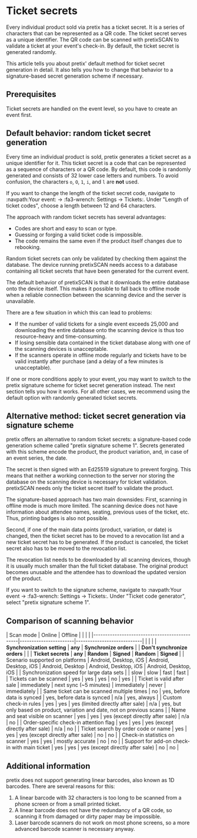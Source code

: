 # Ticket secrets 

Every individual product sold via pretix has a ticket secret. 
It is a series of characters that can be represented as a QR code. 
The ticket secret serves as a unique identifier. 
The QR code can be scanned with pretixSCAN to validate a ticket at your event's check-in. 
By default, the ticket secret is generated randomly. 

This article tells you about pretix' default method for ticket secret generation in detail. 
It also tells you how to change that behavior to a signature-based secret generation scheme if necessary. 

## Prerequisites

Ticket secrets are handled on the event level, so you have to create an event first. 

## Default behavior: random ticket secret generation

Every time an individual product is sold, pretix generates a ticket secret as a unique identifier for it. 
This ticket secret is a code that can be represented as a sequence of characters or a QR code. 
By default, this code is randomly generated and consists of 32 lower case letters and numbers. 
To avoid confusion, the characters `o`, `O`, `1`, `i`, and `l` are **not** used. 

If you want to change the length of the ticket secret code, navigate to :navpath:Your event: → :fa3-wrench: Settings → Tickets:.
Under "Length of ticket codes", choose a length between 12 and 64 characters. 

The approach with random ticket secrets has several advantages: 

 - Codes are short and easy to scan or type. 
 - Guessing or forging a valid ticket code is impossible. 
 - The code remains the same even if the product itself changes due to rebooking. 

Random ticket secrets can only be validated by checking them against the database. 
The device running pretixSCAN needs access to a database containing all ticket secrets that have been generated for the current event. 

The default behavior of pretixSCAN is that it downloads the entire database onto the device itself. 
This makes it possible to fall back to offline mode when a reliable connection between the scanning device and the server is unavailable. 

There are a few situation in which this can lead to problems: 

 - If the number of valid tickets for a single event exceeds 25,000 and downloading the entire database onto the scanning device is thus too resource-heavy and time-consuming. 
 - If losing sensible data contained in the ticket database along with one of the scanning devices is unacceptable. 
 - If the scanners operate in offline mode regularly and tickets have to be valid instantly after purchase (and a delay of a few minutes is unacceptable). 

If one or more conditions apply to your event, you may want to switch to the pretix signature scheme for ticket secret generation instead. 
The next section tells you how it works. 
For all other cases, we recommend using the default option with randomly generated ticket secrets. 

## Alternative method: ticket secret generation via signature scheme

pretix offers an alternative to random ticket secrets: a signature-based code generation scheme called "pretix signature scheme 1". 
Secrets generated with this scheme encode the product, the product variation, and, in case of an event series, the date. 

The secret is then signed with an Ed25519 signature to prevent forging. 
This means that neither a working connection to the server nor storing the database on the scanning device is necessary for ticket validation. 
pretixSCAN needs only the ticket secret itself to validate the product. 

The signature-based approach has two main downsides: 
First, scanning in offline mode is much more limited. 
The scanning device does not have information about attendee names, seating, previous uses of the ticket, etc. 
Thus, printing badges is also not possible. 

Second, if one of the main data points (product, variation, or date) is changed, then the ticket secret has to be moved to a revocation list and a new ticket secret has to be generated. 
If the product is canceled, the ticket secret also has to be moved to the revocation list. 

The revocation list needs to be downloaded by all scanning devices, though it is usually much smaller than the full ticket database. 
The original product becomes unusable and the attendee has to download the updated version of the product. 

If you want to switch to the signature scheme, navigate to :navpath:Your event → :fa3-wrench: Settings → Tickets:.
Under "Ticket code generator", select "pretix signature scheme 1". 

## Comparison of scanning behavior 

| Scan mode                                    | Online                | Offline                    |                                   |                          |                                                                           |
|----------------------------------------------|-----------------------|----------------------------|                                   |                          |                                                                           |
| **Synchronization setting**                      | **any**                   | **Synchronize orders**         |                                   | **Don't synchronize orders** |                                                                           |
| **Ticket secrets**                               | **any**                   | **Random**                     | **Signed**                            | **Random**                   | **Signed**                                                                    |
| Scenario supported on platforms              | Android, Desktop, iOS | Android, Desktop, iOS      | Android, Desktop                  | Android, Desktop, iOS    | Android, Desktop, iOS                                                     |
| Synchronization speed for large data sets    |                       | slow                       | slow                              | fast                     | fast                                                                      |
| Tickets can be scanned                       | yes                   | yes                        | yes                               | no                       | yes                                                                       |
| Ticket is valid after sale                   | immediately           | next sync (~5 minutes)     | immediately                       | never                    | immediately                                                               |
| Same ticket can be scanned multiple times    | no                    | yes, before data is synced | yes, before data is synced        | n/a                      | yes, always                                                               |
| Custom check-in rules                        | yes                   | yes                        | yes (limited directly after sale) | n/a                      | yes, but only based on product, variation and date, not on previous scans |
| Name and seat visible on scanner             | yes                   | yes                        | yes (except directly after sale)  | n/a                      | no                                                                        |
| Order-specific check-in attention flag       | yes                   | yes                        | yes (except directly after sale)  | n/a                      | no                                                                        |
| Ticket search by order code or name          | yes                   | yes                        | yes (except directly after sale)  | no                       | no                                                                        |
| Check-in statistics on scanner               | yes                   | yes                        | mostly accurate                   | no                       | no                                                                        |
| Support for add-on check-in with main ticket | yes                   | yes                        | yes (except directly after sale)  | no                       | no                                                                        |

## Additional information 

pretix does not support generating linear barcodes, also known as 1D barcodes. 
There are several reasons for this: 

 1. A linear barcode with 32 characters is too long to be scanned from a phone screen or from a small printed ticket. 
 2. A linear barcode does not have the redundancy of a QR code, so scanning it from damaged or dirty paper may be impossible. 
 3. Laser barcode scanners do not work on most phone screens, so a more advanced barcode scanner is necessary anyway. 